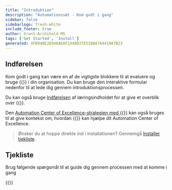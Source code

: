 ```yaml
---
title: "Introduktion"
description: "Automationssæt - Kom godt i gang"
sidebar: false
sidebarlogo: fresh-white
include_footer: true
author: Grant-Archibald-MS
tags: ['Get Started', 'Install']
generated: 4FB940E2D946AE8F1948D37E5188A7A4419A7B23
---
```


## Indførelsen

Kom godt i gang kan være en af de vigtigste blokkere til at evaluere og bruge {{<product-name>}} i din organisation. Du kan bruge den interaktive formular nedenfor til at lede dig gennem introduktionsprocessen.

Du kan også bruge [Indførelsen](https://learn.microsoft.com/power-automate/guidance/automation-kit/overview/introduction) af læringsindholdet for at give et overblik over {{<product-name>}}.

Den [Automation Center of Excellence-strategien med {{<product-name>}}](https://learn.microsoft.com/power-automate/guidance/automation-kit/overview/automation-coe-strategy) kan også bruges til at give kontekst om, hvordan {{<product-name>}} kan hjælpe dit Automation Center of Excellence.

> Ønsker du at hoppe direkte ind i installationen? Gennemgå [Installer tjekliste](/da/get-started/install-checklist).

## Tjekliste

Brug følgende spørgsmål til at guide dig gennem processen med at komme i gang

{{<questions name="/content/da/checklist.json" completed="Tak, fordi du kom i gang med at give feedback" showNavigationButtons="false" locale="da">}}
